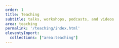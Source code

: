 ```yaml
---
order: 1
title: Teaching
subtitle: talks, workshops, podcasts, and videos
area: teaching
permalink: '/teaching/index.html'
eleventyImport:
  collections: ["area:teaching"]
---
```

